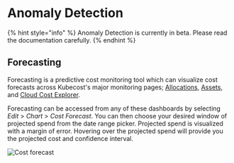 # Anomaly Detection

{% hint style="info" %}
Anomaly Detection is currently in beta. Please read the documentation carefully.
{% endhint %}

## Forecasting

Forecasting is a predictive cost monitoring tool which can visualize cost forecasts across Kubecost's major monitoring pages; [Allocations](cost-allocation/README.md), [Assets](assets.md), and [Cloud Cost Explorer](cloud-costs-explorer.md).

Forecasting can be accessed from any of these dashboards by selecting *Edit* > *Chart* > *Cost Forecast*. You can then choose your desired window of projected spend from the date range picker. Projected spend is visualized with a margin of error. Hovering over the projected spend will provide you the projected cost and confidence interval.

![Cost forecast](/images/costforecast.png)